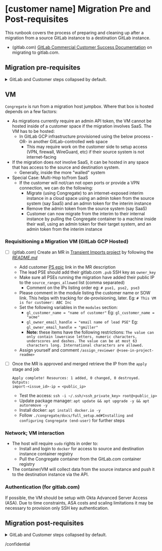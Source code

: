 <!--
    Copy the contents of this runbook into an issue when running through migration prerequisites.
    Post the link to the issue on the Slack channel dedicated to this migration.
-->

# [customer name] Migration Pre and Post-requisites

This runbook covers the process of preparing and cleaning up after a migration from a source GitLab instance to a destination GitLab instance.

* (gitlab.com) [GitLab Commercial Customer Success Documentation](https://gitlab-com.gitlab.io/account-management/commercial/documentation/) on migrating to gitlab.com.

## Migration pre-requisites

<details><summary>GitLab and Customer steps collapsed by default.</summary>

<!--
    Specify the migration period

    3:00PM 2020-09-07 - 3:00AM 2020-09-15
-->

### GitLab

* [ ] For to-SaaS migrations, verify with the Account/Sales team that all licensing is setup for the `namespace` on `gitlab.com`, make sure the customer's `namespace` is set as `private`.
* [ ] Setup the migration VM that will host the Professional Services (PS) migration tool’s (Congregate) Docker container.
  * It should have minimal port and IP access. See [VM Requirements](#vm) for more detail.
  * **NOTE:** If required the VM might be created, by the customer, within their environment. Make sure this approach is covered in the SoW.
* [ ] (gitlab.com) Follow the [PS Provisioning Process](https://gitlab.com/gitlab-com/business-technology/team-member-enablement/runbooks/-/blob/master/it_operations/GitLab_com_environment_(PRD,DEV,STG)access_requests.md#provisioning-process) for GitLab.com environments Access Request (AR) i.e. Admin account.
  * Create [new AR issue](https://gitlab.com/gitlab-com/team-member-epics/access-requests/-/issues) from the `Access_Change_Request` issue template
  * Follow the description to add labels
    * `AR-Approval::Needs Manager Approval`
    * `AR::In Queue`
    * `admin-access`
    * `IT::to do`
    * `NewAccessRequest`

    **NOTE:** Labels may change over time
  * Assign to Manager for review/approval.
    * Managers:
      * Follow the instructions in the AR template for review and approval
      * Additionally mention SIRT for review i.e. `@gitlab-com/gl-security/security-operations/sirt`

    **NOTE:** Mentions may change over time
  * (Optional) Post issue in Slack's [**#it_help**](https://gitlab.slack.com/archives/CK4EQH50E) channel
* (gitlab.com) To avoid provisioning the (Admin) export/import user in an external identity provider, spoof the SAML identity. `PUT` the following json body to `https://<hostname>/api/v4/users/<id>` to modify the Admin user:

    ```json
    {
      "provider": "group_saml",
      "extern_uid": "<random_uid>",
      "group_id_for_saml": <parent_group_id>
    }
    ```

    **NOTE:** The group needs to have SAML configured.

* [ ] Create one-off Personal Access Tokens (PATs) for the Admin user account on the source and destination instance.
  * The PATs should have an expiry date of the estimated last day (wave) of the migration.
  * [ ] (gitlab.com) Inform SIRT about every Admin token creation and/or user impersonation.
* [ ] (gitlab.com) Generate awareness in Support/SRE/Infra teams and identify specific individuals (e.g. with Rails console access) to take tickets from customers during migration. Highlight these people/groups in the migration wave issues.
  * **NOTE**: These issues **must** be created [5 days in advance](https://about.gitlab.com/handbook/support/workflows/importing_projects.html#import-scheduled) of executing the migration wave.

### Customer

* [ ] Upgrade and align the source and destination instances to the latest version of GitLab-EE
  * [Project export/import compatibility](https://docs.gitlab.com/ee/user/project/settings/import_export.html#compatibility)
  * [Group export/import compatibility](https://docs.gitlab.com/ee/user/group/import/index.html#compatibility)
* [ ] Clean registries and repositories as much as possible:
  * [ ] Repositories:
    * [ ] Get under 5Gb of project export for an optimal chance at success
    * [ ] Clean as many branches, merge requests, etc as possible from the history
  * [ ] Registries:
    * [ ] Clear as many tags as possible. Number * size of images can impact migration performance and duration
* [ ] Consolidate users (and their number) that need to be migrated.
  * Determine whether inactive ones should be removed on source, skipped during migration or migrated and inactive on destination.
  * (gitlab.com) Configure valid primary emails for service accounts to avoid issues with [Confirmation Emails](https://about.gitlab.com/handbook/support/workflows/confirmation_emails.html).
* [ ] (from GitHub) Make sure that all relevant GitHub users have their `public email` field set and matching `email`
* [ ] Check whether legacy projects, with 1k+ issues/MRs and/or 10k+ pipelines, could be slimmed down for a more seamless export/import
  * [ ] If done via Rails console, schedule a meeting between lead PSE and source instance Admin to walk through the process
    * For exact steps see [**Trim or remove project CI pipelines**](/runbooks/migrations-to-dot-com.md#trim-or-remove-project-ci-pipelines)
* [ ] Create a user-group-project migration schedule (waves)
  * [ ] All users (excluding [internal and bot](https://docs.gitlab.com/ee/development/internal_users.html#internal-users)) are migrated first
  * [ ] Entire group structure next
    * (gitlab.com) [Notes](https://docs.gitlab.com/ee/user/group/import/index.html#migrate-groups-by-uploading-an-export-file-deprecated) around GitLab Group Export/Import
    * Consult with your engineer around restrictions for group movement and renaming, as it is dependent on your source system and migration requirements
  * Projects are migrated in waves (with their parent groups if the previous was not done)
  * (gitlab.com) GitLab support requires a 5-day lead on migrations to gitlab.com. Consider this when determining wave schedule
* [ ] If needed create dedicated (Admin) export/import user accounts on the source and destination instance.
  * Otherwise use any existing Admin user accounts
* [ ] Make sure the (Admin) export/import user(s) (may be different) are provisioned in your source and destination LDAP/SAML [identity provider](https://docs.gitlab.com/ee/administration/auth/), as other users
  * This is to avoid any permission issues on export/import
* [ ] (gitlab.com) If using a SAML+SSO identity provider (Okta, Azure, etc.) on the destination instance make sure:
  * All `active` users are provisioned in the identity provider using the same primary email as on the source instance
  * All users are logged in to gitlab.com
  * All users have linked their GitLab and SAML accounts by logging in via the identity provider's GitLab SAML app

  **NOTE:** Properly mapped contributions depend on group/project membership. If a user is added as a group/project member it gets mapped and is taken into consideration when doing the contribution (GitLab features) mapping.
* [ ] Configure source and destination instance (if applicable) rate limits ([configurable as of 13.2](https://docs.gitlab.com/ee/api/README.html#rate-limits))
  * This may also be done temporarily, for the duration of the migration wave
* [ ] Configure destination instance (if applicable) [immediate group and project deletion permissions](https://about.gitlab.com/handbook/support/workflows/hard_delete_project.html). They are required in case of a rollback scenario, where all staged groups and projects need to be removed on the destination instance.
  * This may also be done temporarily, for the duration of the migration wave
* [ ] Make sure the GitLab source instance application users are aware of the migration (code freeze)
  * As an Admin, broadcast a message to all users from the instance level, at least a week prior to the migration
  * To discourage application activity during migration you may [restrict users from logging into GitLab](https://docs.gitlab.com/omnibus/maintenance/#restrict-users-from-logging-into-gitlab)
  * As of GitLab 13.9 it's also possible to [enable maintenance mode](https://docs.gitlab.com/ee/administration/maintenance_mode/index.html#enable-maintenance-mode) during the migration, which allows most external actions that do not change internal state
* [ ] (gitlab.com) In case you **Restrict membership by email domain** (on *Settings -> General -> Permissions, LFS, 2FA*) on the parent group, make sure to add `gitlab.com`. This will allow the migration/import user to unpack imported group and project exports.
* [ ] (Optional) To improve the performance of background jobs (Sidekiq), handling multiple group and project exports, add the following to the GitLab `/etc/gitlab/gitlab.rb` configuration

    ```ruby
    gitlab_rails['env'] = {
      'SIDEKIQ_MEMORY_KILLER_MAX_RSS' => "0"
    }
    sidekiq['queue_groups'] = [
      "*"
    ]
    ```

</details>

## VM

<!--
    Provide the VM details

    (to gitlab.com) GCP Instance

    OS: Ubuntu 18.04

    N1 Instance

    * 8 vCPU
    * 16GB memory (2GB/vCPU)
    * 200GB storage - SSD
-->

`Congregate` is run from a migration host jumpbox. Where that box is hosted depends on a few factors:

* As migrations currently require an admin API token, the VM cannot be hosted inside of a customer space if the migration involves SaaS. The VM has to be hosted:
  * In GitLab GCP infrastructure provisioned using the below process -OR- in another GitLab-controlled web space
    * This may require work on the customer side to setup access (VPN, firewall, WireGuard, etc) if their source system is not internet-facing
* If the migration does *not* involve SaaS, it can be hosted in any space that has access to the source and destination system.
  * Generally, inside the more "walled" system
* Special Case: Multi-Hop to/from SaaS
  * If the customer will not/can not open ports or provide a VPN connection, we can do the following:
    * Migrate (using Congregate) to an internet-exposed interim instance in a cloud space using an admin token from the source system (say SaaS) and an admin token for the interim instance
    * Remove the admin token from the source system (say SaaS)
    * Customer can now migrate from the interim to their internal instance by pulling the Congregate container to a machine inside their wall, using an admin token for their target system, and an admin token from the interim instance

### Requisitioning a Migration VM (GitLab GCP Hosted)

* [ ] (gitlab.com) Create an MR in [Transient Imports project](https://gitlab.com/gitlab-com/gl-infra/transient-imports) by following the [_README.md_](https://gitlab.com/gitlab-com/gl-infra/transient-imports#transient-imports)
  * Add customer [PS epic](https://gitlab.com/groups/gitlab-com/customer-success/professional-services-group/-/epics) link in the MR description
  * The lead PSE should add their gitlab.com `.pub` SSH key as `owner_key`
  * Make sure all PSEs running the migration have added their public IP to the `source_ranges_allowed` list (comma separated)
    * Comment on the IPs listing order eg: `# pse1, pse2, pse3`
  * Please comment in the module listing the customer name or SOW link. This helps with tracking for de-provisioning, later. Eg: `# This VM is for customer: ABC Inc`
  * Set the following variables in the `modules` section:
    * `gl_customer_name = "name of customer"` Eg: `gl_customer_name = "acme"`
    * `gl_owner_email_handle = "email name of lead PSE"` Eg: `gl_owner_email_handle = "gmiller"`
    * **Note:** these items have the following restrictions: `The value can only contain lowercase letters, numeric characters, underscores and dashes. The value can be at most 63 characters long. International characters are allowed.`
  * Assign yourself and comment `/assign_reviewer @<see-in-project-readme>`
* [ ] Once the MR is approved and merged retrieve the IP from the `apply` stage and job

  ```text
  Apply complete! Resources: 1 added, 0 changed, 0 destroyed.
  Outputs:
  import-<issue_id>-ip = <public_ip>
  ```

  * Test the access: `ssh -i ~/.ssh/<ssh_private_key> root@<public_ip>`
  * Update package manager: `apt update && apt upgrade -y && apt autoremove -y`
  * Install docker: `apt install docker.io -y`
  * Follow `./congregate/docs/full_setup.md#Installing and configuring Congregate (end-user)` for further steps

### Network; VM interaction

<!--
    Copy the following table to determine port and IP access

    | Host                    | Protocol | Port(s)                     |
    | ----------------------- | -------- | --------------------------- |
    | [source-hostname]       | TCP      | 443                         |
    | [destination-hostname]  | TCP      | 443                         |
    | [source-registry]       | TCP      | [port]                      |
    | [destination-registry>  | TCP      | [port] (443 for gitlab.com) |
    | [local-ip] (gitlab.com) | TCP      | 22                          |
-->

* The host will require `sudo` rights in order to:
  * Install and login to `docker` for access to source and destination instance container registry
  * Pull the Congregate container from the GitLab.com container registry
* The container/VM will collect data from the source instance and push it to the destination instance via the API.

### Authentication (for gitlab.com)

If possible, the VM should be setup with Okta Advanced Server Access (ASA).
Due to time constraints, ASA costs and scaling limitations it may be necessary to provision only SSH key authentication.

## Migration post-requisites

<details><summary>GitLab and Customer steps collapsed by default.</summary>

* [ ] If required archive all projects on source that have been migrated
* [ ] If applicable [disable maintenance mode](https://docs.gitlab.com/ee/administration/maintenance_mode/index.html#disable-maintenance-mode) on source

### De-provisioning

#### Migration VM

* [ ] (Optional) Backup group and project export archive files
* [ ] (gitlab.com) Deprovision migration VM by informing Infra in the issue ([VM Requirements](#vm)) commenting that the migration is complete
  * Create an MR, linking to the issue and comment, and delete the `import-<issue_no>.tf` file
  * Assign an SRE to review, approve and merge the MR

#### Admin account

* [ ] (gitlab.com) Once the migration is complete follow the [PS De-provisioning Process](https://gitlab.com/gitlab-com/business-technology/team-member-enablement/runbooks/-/blob/master/it_operations/GitLab_com_environment_(PRD,DEV,STG)access_requests.md#deprovisioning-process) for GitLab.com environments Access Request
  * Remove 2FA and spoofed SAML
  * If the user account is soft-deleted (w/o user contributions history) their GitLab features mapping will remain intact
  * If the user account is hard-deleted (w/ user contributions history) their GitLab features will fallback to the `Ghost` user
  * If the user account is blocked it will completely prevent access to the GitLab instance and [more](https://docs.gitlab.com/ee/user/admin_area/moderate_users.html#block-a-user)

  **NOTE:** Only Support/IT can perform any of the 3 mentioned actions once Admin privileges are stripped from the user account
* [ ] Revoke/remove PATs used for the migration
* [ ] Revoke Admin rights

### Instance checks

Certain GitLab features are migrated but not adapted to the destination instance. These should be manually updated.

* [ ] Instance, group, sub-group and project level Runner registration
  * Group level runners can be manually (via UI - *Settings -> CI/CD -> Runners*) enabled/disabled as of 13.5
  * Enable project-level shared runners (default: true)
  * Disable AutoDevOps (default: true)
* [ ] Update group and project permissions
* [ ] Update paths (hostnames) for:
  * project, group and system hooks
    * **NOTE:** if they are pointing to a private instance or `localhost` gitlab.com will see them as invalid and fail creating them
  * badges
  * project and group CI/CD variables are migrated, but values that are source specific, e.g. project url or hostname, should be updated to the new values
  * secrets (tokens) that may be present in certain features, e.g. hooks, are not exposed in the API response and therefore not migrated. Those individual features have to be newly created
* [ ] Update project and group shared groups (unless the entire group structure is migrated first)
  * [ ] (gitlab.com) Update direct group and project membership to allow specific user and group MR approval rules in projects
* [ ] Update instance and group level (custom) project templates
* [ ] Update and/or create any features that are not migrated (based on migration features matrix)

</details>

/confidential
